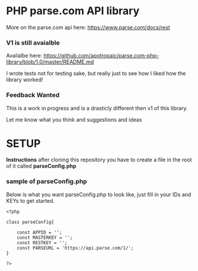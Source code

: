 PHP parse.com API library
===========================
More on the parse.com api here: https://www.parse.com/docs/rest

### V1 is still avaialble ###
Availalbe here: https://github.com/apotropaic/parse.com-php-library/blob/1.0/master/README.md

I wrote tests not for testing sake, but really just to see how I liked how the library worked!

### Feedback Wanted ###

This is a work in progress and is a drasticly different then v1 of this library.

Let me know what you think and suggestions and ideas


SETUP
=========================

**Instructions** after cloning this repository you have to create a file in the root of it called **parseConfig.php**

### sample of parseConfig.php ###

Below is what you want parseConfig.php to look like, just fill in your IDs and KEYs to get started.

```
<?php

class parseConfig{
	
	const APPID = '';
	const MASTERKEY = '';
	const RESTKEY = '';
	const PARSEURL = 'https://api.parse.com/1/';
}

?>

```